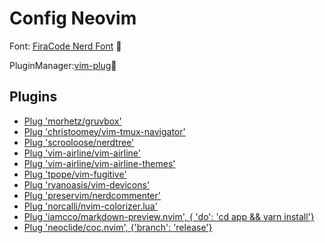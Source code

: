 # Config Neovim

Font: [FiraCode Nerd Font](https://www.nerdfonts.com/font-downloads) :pencil:

PluginManager:[vim-plug](https://github.com/junegunn/vim-plug):muscle:

## Plugins

* [Plug 'morhetz/gruvbox'](https://vimawesome.com/plugin/gruvbox)
* [Plug 'christoomey/vim-tmux-navigator'](https://vimawesome.com/plugin/vim-tmux-navigator)
* [Plug 'scrooloose/nerdtree'](https://vimawesome.com/plugin/nerdtree-red)
* [Plug 'vim-airline/vim-airline'](https://vimawesome.com/plugin/vim-airline-superman)
* [Plug 'vim-airline/vim-airline-themes'](https://vimawesome.com/plugin/vim-airline-themes)
* [Plug 'tpope/vim-fugitive'](https://vimawesome.com/plugin/fugitive-vim)
* [Plug 'ryanoasis/vim-devicons'](https://vimawesome.com/plugin/vim-devicons)
* [Plug 'preservim/nerdcommenter'](https://vimawesome.com/plugin/the-nerd-commenter)
* [Plug 'norcalli/nvim-colorizer.lua'](https://vimawesome.com/plugin/nvim-colorizer-lua)
* [Plug 'iamcco/markdown-preview.nvim', { 'do': 'cd app && yarn install'}](https://vimawesome.com/plugin/markdown-preview-nvim)
* [Plug 'neoclide/coc.nvim', {'branch': 'release'}](https://vimawesome.com/plugin/coc-nvim)
